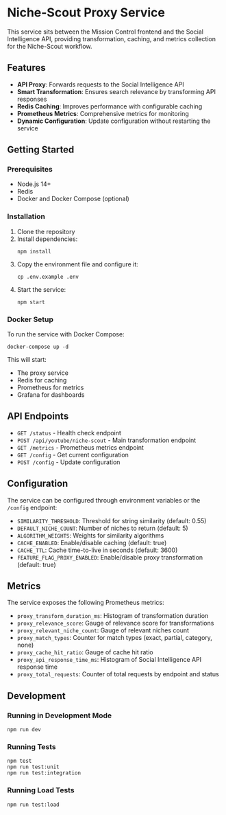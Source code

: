 # Niche-Scout Proxy Service

This service sits between the Mission Control frontend and the Social Intelligence API, providing transformation, caching, and metrics collection for the Niche-Scout workflow.

## Features

- **API Proxy**: Forwards requests to the Social Intelligence API
- **Smart Transformation**: Ensures search relevance by transforming API responses
- **Redis Caching**: Improves performance with configurable caching
- **Prometheus Metrics**: Comprehensive metrics for monitoring
- **Dynamic Configuration**: Update configuration without restarting the service

## Getting Started

### Prerequisites

- Node.js 14+
- Redis
- Docker and Docker Compose (optional)

### Installation

1. Clone the repository
2. Install dependencies:
   ```
   npm install
   ```
3. Copy the environment file and configure it:
   ```
   cp .env.example .env
   ```
4. Start the service:
   ```
   npm start
   ```

### Docker Setup

To run the service with Docker Compose:

```
docker-compose up -d
```

This will start:
- The proxy service
- Redis for caching
- Prometheus for metrics
- Grafana for dashboards

## API Endpoints

- `GET /status` - Health check endpoint
- `POST /api/youtube/niche-scout` - Main transformation endpoint
- `GET /metrics` - Prometheus metrics endpoint
- `GET /config` - Get current configuration
- `POST /config` - Update configuration

## Configuration

The service can be configured through environment variables or the `/config` endpoint:

- `SIMILARITY_THRESHOLD`: Threshold for string similarity (default: 0.55)
- `DEFAULT_NICHE_COUNT`: Number of niches to return (default: 5)
- `ALGORITHM_WEIGHTS`: Weights for similarity algorithms
- `CACHE_ENABLED`: Enable/disable caching (default: true)
- `CACHE_TTL`: Cache time-to-live in seconds (default: 3600)
- `FEATURE_FLAG_PROXY_ENABLED`: Enable/disable proxy transformation (default: true)

## Metrics

The service exposes the following Prometheus metrics:

- `proxy_transform_duration_ms`: Histogram of transformation duration
- `proxy_relevance_score`: Gauge of relevance score for transformations
- `proxy_relevant_niche_count`: Gauge of relevant niches count
- `proxy_match_types`: Counter for match types (exact, partial, category, none)
- `proxy_cache_hit_ratio`: Gauge of cache hit ratio
- `proxy_api_response_time_ms`: Histogram of Social Intelligence API response time
- `proxy_total_requests`: Counter of total requests by endpoint and status

## Development

### Running in Development Mode

```
npm run dev
```

### Running Tests

```
npm test
npm run test:unit
npm run test:integration
```

### Running Load Tests

```
npm run test:load
```